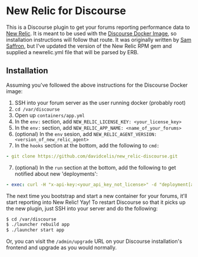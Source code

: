 # New Relic for Discourse

This is a Discourse plugin to get your forums reporting performance data to [New Relic][new-relic]. It is meant to be used with the [Discourse Docker Image][discourse-docker], so installation instructions will follow that route. It was originally written by [Sam Saffron][original], but I've updated the version of the New Relic RPM gem and supplied a newrelic.yml file that will be parsed by ERB.

## Installation

Assuming you've followed the above instructions for the Discourse Docker image:

 1. SSH into your forum server as the user running docker (probably root)
 2. `cd /var/discourse`
 3. Open up `containers/app.yml`
 4. In the `env:` section, add `NEW_RELIC_LICENSE_KEY: <your_license_key>`
 5. In the `env:` section, add `NEW_RELIC_APP_NAME: <name_of_your_forums>`
 6. (optional) In the `env` sesion, add `NEW_RELIC_AGENT_VERSION: <version_of_new_relic_agent>`
 7. In the `hooks` section at the bottom, add the following to `cmd:`

```yaml
- git clone https://github.com/davidcelis/new_relic-discourse.git
```
 7. (optional) In the `run` section at the bottom, add the following to get notified about new 'deployments':

```yaml
- exec: curl -H "x-api-key:<your_api_key_not_license>" -d "deployment[app_name]=<name_of_your_forums>" -d "deployment[description]=This is an app id deployment" https://api.newrelic.com/deployments.xml
```

The next time you bootstrap and start a new container for your forums, it'll start reporting into New Relic! Yay! To restart Discourse so that it picks up the new plugin, just SSH into your server and do the following:

```sh
$ cd /var/discourse
$ ./launcher rebuild app
$ ./launcher start app
```

Or, you can visit the `/admin/upgrade` URL on your Discourse installation's frontend and upgrade as you would normally.

[new-relic]: http://www.newrelic.com/
[discourse-docker]: https://github.com/discourse/discourse/blob/master/docs/INSTALL-digital-ocean.md
[original]: https://meta.discourse.org/t/newrelic-plugin/12986

